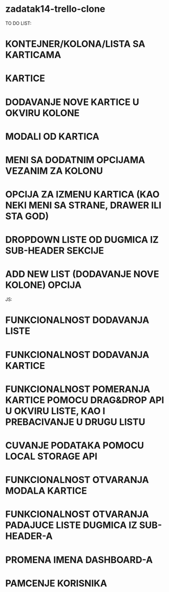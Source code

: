 # zadatak14-trello-clone
TO DO LIST:

# KONTEJNER/KOLONA/LISTA SA KARTICAMA
# KARTICE
# DODAVANJE NOVE KARTICE U OKVIRU KOLONE
# MODALI OD KARTICA
# MENI SA DODATNIM OPCIJAMA VEZANIM ZA KOLONU
# OPCIJA ZA IZMENU KARTICA (KAO NEKI MENI SA STRANE, DRAWER ILI STA GOD)
# DROPDOWN LISTE OD DUGMICA IZ SUB-HEADER SEKCIJE
# ADD NEW LIST (DODAVANJE NOVE KOLONE) OPCIJA

JS:
# FUNKCIONALNOST DODAVANJA LISTE
# FUNKCIONALNOST DODAVANJA KARTICE
# FUNKCIONALNOST POMERANJA KARTICE POMOCU DRAG&DROP API U OKVIRU LISTE, KAO I PREBACIVANJE U DRUGU LISTU
# CUVANJE PODATAKA POMOCU LOCAL STORAGE API
# FUNKCIONALNOST OTVARANJA MODALA KARTICE
# FUNKCIONALNOST OTVARANJA PADAJUCE LISTE DUGMICA IZ SUB-HEADER-A
# PROMENA IMENA DASHBOARD-A 
# PAMCENJE KORISNIKA

